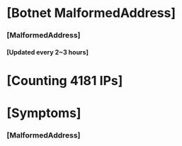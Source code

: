 # [Botnet MalformedAddress]
### [MalformedAddress]
#### [Updated every 2~3 hours]

# [Counting 4181 IPs]

# [Symptoms] 
###   [MalformedAddress]
